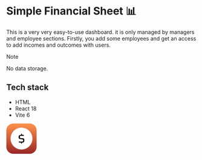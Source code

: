 # Simple Financial Sheet 📊

This is a very very easy-to-use dashboard. it is only managed by managers and employee sections. Firstly, you add some employees and get an access to add incomes and outcomes with users.

> [!NOTE]
> No data storage.

## Tech stack
- HTML
- React 18
- Vite 6



<img src="./public/logo.svg" width="80"/>
